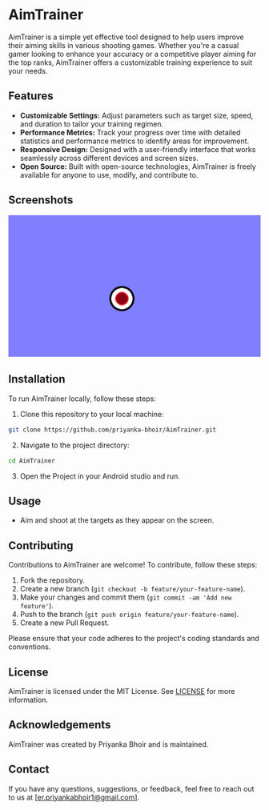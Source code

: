 # AimTrainer

AimTrainer is a simple yet effective tool designed to help users improve their aiming skills in various shooting games. Whether you're a casual gamer looking to enhance your accuracy or a competitive player aiming for the top ranks, AimTrainer offers a customizable training experience to suit your needs.

## Features

- **Customizable Settings:** Adjust parameters such as target size, speed, and duration to tailor your training regimen.
- **Performance Metrics:** Track your progress over time with detailed statistics and performance metrics to identify areas for improvement.
- **Responsive Design:** Designed with a user-friendly interface that works seamlessly across different devices and screen sizes.
- **Open Source:** Built with open-source technologies, AimTrainer is freely available for anyone to use, modify, and contribute to.

## Screenshots

![img.png](img.png)

## Installation

To run AimTrainer locally, follow these steps:

1. Clone this repository to your local machine:
 ```bash
git clone https://github.com/priyanka-bhoir/AimTrainer.git
```

2. Navigate to the project directory:

 ```bash
cd AimTrainer

```

3. Open the Project in your Android studio and run.

## Usage

- Aim and shoot at the targets as they appear on the screen.

## Contributing

Contributions to AimTrainer are welcome! To contribute, follow these steps:

1. Fork the repository.
2. Create a new branch (`git checkout -b feature/your-feature-name`).
3. Make your changes and commit them (`git commit -am 'Add new feature'`).
4. Push to the branch (`git push origin feature/your-feature-name`).
5. Create a new Pull Request.

Please ensure that your code adheres to the project's coding standards and conventions.

## License

AimTrainer is licensed under the MIT License. See [LICENSE](LICENSE) for more information.

## Acknowledgements

AimTrainer was created by Priyanka Bhoir and is maintained.

## Contact

If you have any questions, suggestions, or feedback, feel free to reach out to us at [er.priyankabhoir1@gmail.com].


